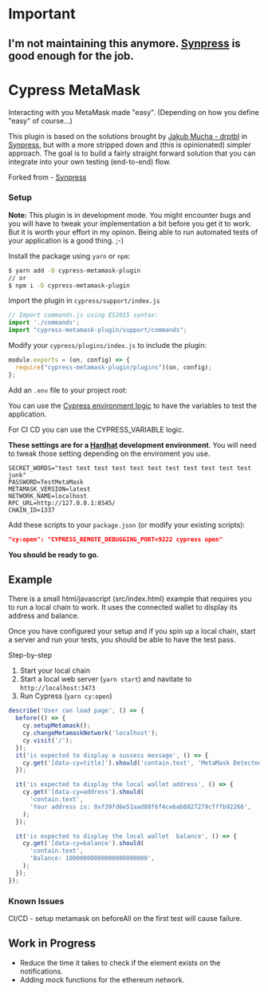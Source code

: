 # Important

## I'm not maintaining this anymore. [Synpress](https://github.com/Synthetixio/synpress) is good enough for the job.

# Cypress MetaMask

Interacting with you MetaMask made "easy". (Depending on how you define "easy" of course...)

This plugin is based on the solutions brought by [Jakub Mucha - drptbl](https://github.com/drptbl) in [Synpress](https://github.com/Synthetixio/synpress), but with a more stripped down and (this is opinionated) simpler approach. The goal is to build a fairly straight forward solution that you can integrate into your own testing (end-to-end) flow.

Forked from - [Synpress](https://github.com/Synthetixio/synpress)

### Setup

**Note:** This plugin is in development mode. You might encounter bugs and you will have to tweak your implementation a bit before you get it to work. But it is worth your effort in my opinon. Being able to run automated tests of your application is a good thing. ;-)

Install the package using `yarn` or `npm`:

```bash
$ yarn add -D cypress-metamask-plugin
// or
$ npm i -D cypress-metamask-plugin
```

Import the plugin in `cypress/support/index.js`

```js
// Import commands.js using ES2015 syntax:
import './commands';
import "cypress-metamask-plugin/support/commands";
```

Modify your `cypress/plugins/index.js` to include the plugin:

```js
module.exports = (on, config) => {
  require("cypress-metamask-plugin/plugins")(on, config);
};
```

Add an `.env` file to your project root:

You can use the [Cypress environment logic](https://docs.cypress.io/guides/guides/environment-variables#Option-2-cypress-env-json) to have the variables to test the application.

For CI CD you can use the CYPRESS_VARIABLE logic.

**These settings are for a [Hardhat](https://hardhat.org/) development environment**. You will need to tweak those setting depending on the enviroment you use.

```
SECRET_WORDS="test test test test test test test test test test test junk"
PASSWORD=TestMetaMask
METAMASK_VERSION=latest
NETWORK_NAME=localhost
RPC_URL=http://127.0.0.1:8545/
CHAIN_ID=1337
```

Add these scripts to your `package.json` (or modify your existing scripts):

```json
"cy:open": "CYPRESS_REMOTE_DEBUGGING_PORT=9222 cypress open"
```

**You should be ready to go.**

## Example

There is a small html/javascript (src/index.html) example that requires you to run a local chain to work. It uses the connected wallet to display its address and balance.

Once you have configured your setup and if you spin up a local chain, start a server and run your tests, you should be able to have the test pass.

Step-by-step

1. Start your local chain
2. Start a local web server (`yarn start`) and navitate to `http://localhost:3473`
3. Run Cypress (`yarn cy:open`)

```js
describe('User can load page', () => {
  before(() => {
    cy.setupMetamask();
    cy.changeMetamaskNetwork('localhost');
    cy.visit('/');
  });
  it('is expected to display a sussess message', () => {
    cy.get('[data-cy=title]').should('contain.text', 'MetaMask Detected');
  });

  it('is expected to display the local wallet address', () => {
    cy.get('[data-cy=address').should(
      'contain.text',
      'Your address is: 0xf39fd6e51aad88f6f4ce6ab8827279cfffb92266',
    );
  });

  it('is expected to display the local wallet  balance', () => {
    cy.get('[data-cy=balance').should(
      'contain.text',
      'Balance: 10000000000000000000000',
    );
  });
});
```

### Known Issues

CI/CD - setup metamask on beforeAll on the first test will cause failure.

## Work in Progress
- Reduce the time it takes to check if the element exists on the notifications.
- Adding mock functions for the ethereum network.
